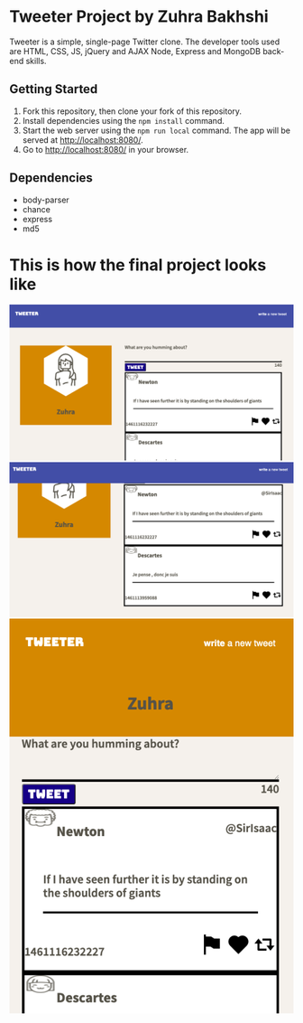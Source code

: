 # Tweeter Project by Zuhra Bakhshi

Tweeter is a simple, single-page Twitter clone.
The  developer tools used are HTML, CSS, JS, jQuery and AJAX  Node, Express and MongoDB back-end skills.

## Getting Started

1. Fork this repository, then clone your fork of this repository.
2. Install dependencies using the `npm install` command.
3. Start the web server using the `npm run local` command. The app will be served at <http://localhost:8080/>.
4. Go to <http://localhost:8080/> in your browser.

## Dependencies

- body-parser
- chance
- express
- md5
# This is how the final project looks like
!["Screenshot of the laptop view of the tweeter app"](https://github.com/ZuhraB/tweeter/blob/master/docs/Laptop-view.png?raw=true)
!["This is how the bottom of the page looks"](https://github.com/ZuhraB/tweeter/blob/master/docs/bottom-of-websit.png?raw=true)
!["Screenshot of how will the app look on smaller devices, like an Iphone"](https://github.com/ZuhraB/tweeter/blob/master/docs/view-with-smaller-devices.png?raw=true)


